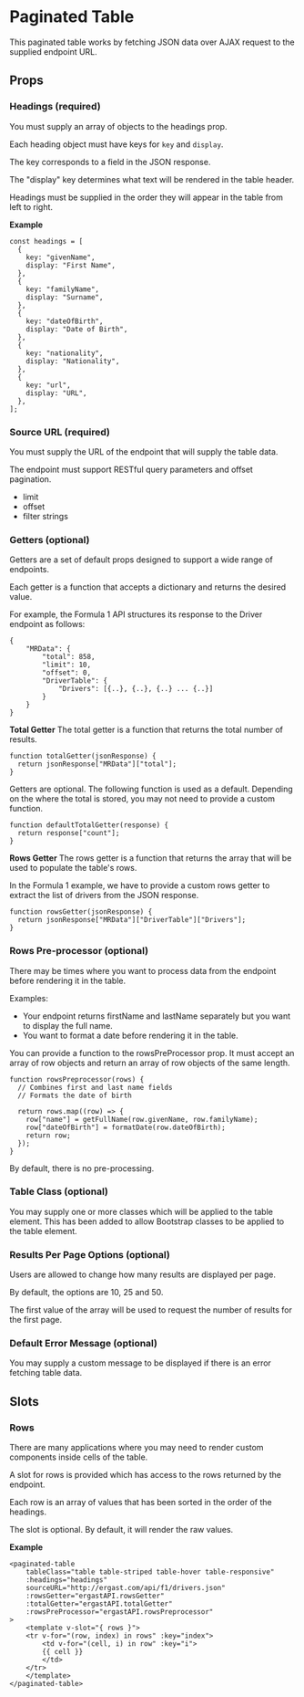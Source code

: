 # Paginated Table

This paginated table works by fetching JSON data over AJAX request to the supplied endpoint URL.

## Props

### Headings (required)

You must supply an array of objects to the headings prop.

Each heading object must have keys for `key` and `display`.

The key corresponds to a field in the JSON response.

The "display" key determines what text will be rendered in the table header.

Headings must be supplied in the order they will appear in the table from left to right.

**Example**

```
const headings = [
  {
    key: "givenName",
    display: "First Name",
  },
  {
    key: "familyName",
    display: "Surname",
  },
  {
    key: "dateOfBirth",
    display: "Date of Birth",
  },
  {
    key: "nationality",
    display: "Nationality",
  },
  {
    key: "url",
    display: "URL",
  },
];
```

### Source URL (required)

You must supply the URL of the endpoint that will supply the table data.

The endpoint must support RESTful query parameters and offset pagination.

- limit
- offset
- filter strings

### Getters (optional)

Getters are a set of default props designed to support a wide range of endpoints.

Each getter is a function that accepts a dictionary and returns the desired value.

For example, the Formula 1 API structures its response to the Driver endpoint as follows:

```
{
    "MRData": {
        "total": 858,
        "limit": 10,
        "offset": 0,
        "DriverTable": {
            "Drivers": [{..}, {..}, {..} ... {..}]
        }
    }
}
```

**Total Getter**
The total getter is a function that returns the total number of results.

```
function totalGetter(jsonResponse) {
  return jsonResponse["MRData"]["total"];
}
```

Getters are optional. The following function is used as a default. Depending on the where the total is stored, you may not need to provide a custom function.

```
function defaultTotalGetter(response) {
  return response["count"];
}
```

**Rows Getter**
The rows getter is a function that returns the array that will be used to populate the table's rows.

In the Formula 1 example, we have to provide a custom rows getter to extract the list of drivers from the JSON response.

```
function rowsGetter(jsonResponse) {
  return jsonResponse["MRData"]["DriverTable"]["Drivers"];
}
```

### Rows Pre-processor (optional)

There may be times where you want to process data from the endpoint before rendering it in the table.

Examples:

- Your endpoint returns firstName and lastName separately but you want to display the full name.
- You want to format a date before rendering it in the table.

You can provide a function to the rowsPreProcessor prop. It must accept an array of row objects and return an array of row objects of the same length.

```
function rowsPreprocessor(rows) {
  // Combines first and last name fields
  // Formats the date of birth

  return rows.map((row) => {
    row["name"] = getFullName(row.givenName, row.familyName);
    row["dateOfBirth"] = formatDate(row.dateOfBirth);
    return row;
  });
}
```

By default, there is no pre-processing.

### Table Class (optional)

You may supply one or more classes which will be applied to the table element. This has been added to allow Bootstrap classes to be applied to the table element.

### Results Per Page Options (optional)

Users are allowed to change how many results are displayed per page.

By default, the options are 10, 25 and 50.

The first value of the array will be used to request the number of results for the first page.

### Default Error Message (optional)

You may supply a custom message to be displayed if there is an error fetching table data.

## Slots

### Rows

There are many applications where you may need to render custom components inside cells of the table.

A slot for rows is provided which has access to the rows returned by the endpoint.

Each row is an array of values that has been sorted in the order of the headings.

The slot is optional. By default, it will render the raw values.

**Example**

```
<paginated-table
    tableClass="table table-striped table-hover table-responsive"
    :headings="headings"
    sourceURL="http://ergast.com/api/f1/drivers.json"
    :rowsGetter="ergastAPI.rowsGetter"
    :totalGetter="ergastAPI.totalGetter"
    :rowsPreProcessor="ergastAPI.rowsPreprocessor"
>
    <template v-slot="{ rows }">
    <tr v-for="(row, index) in rows" :key="index">
        <td v-for="(cell, i) in row" :key="i">
        {{ cell }}
        </td>
    </tr>
    </template>
</paginated-table>
```
